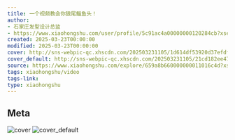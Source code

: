 ```yaml
---
title: 一个视频教会你狼尾鲻鱼头！
author:
- 石家庄发型设计总监
- https://www.xiaohongshu.com/user/profile/5c91ac4a00000000120284cb?xsec_token=undefined
created: 2025-03-23T00:00:00
modified: 2025-03-23T00:00:00
cover: http://sns-webpic-qc.xhscdn.com/202503231105/1d614df53920d37efdf68e395cba97d4/110/0/01e59a8b5f12027a0010000000018ce3b07695_0.jpg!nc_n_webp_prv_1
cover_default: http://sns-webpic-qc.xhscdn.com/202503231105/21cd182ee47716e87d67a66c2b1a5adb/110/0/01e59a8b5f12027a0010000000018ce3b07695_0.jpg!nc_n_webp_mw_1
source: https://www.xiaohongshu.com/explore/659a8b660000000011016c4d?xsec_token=ABLDFC6CeK4Yds3YkkODWVW1q8gQB8ODKFLMysWK_2TBc=
tags: xiaohongshu/video
tags-link:
type: xiaohongshu
---
```


## Meta

![cover](http://sns-webpic-qc.xhscdn.com/202503231105/1d614df53920d37efdf68e395cba97d4/110/0/01e59a8b5f12027a0010000000018ce3b07695_0.jpg!nc_n_webp_prv_1)
![cover_default](http://sns-webpic-qc.xhscdn.com/202503231105/21cd182ee47716e87d67a66c2b1a5adb/110/0/01e59a8b5f12027a0010000000018ce3b07695_0.jpg!nc_n_webp_mw_1)
